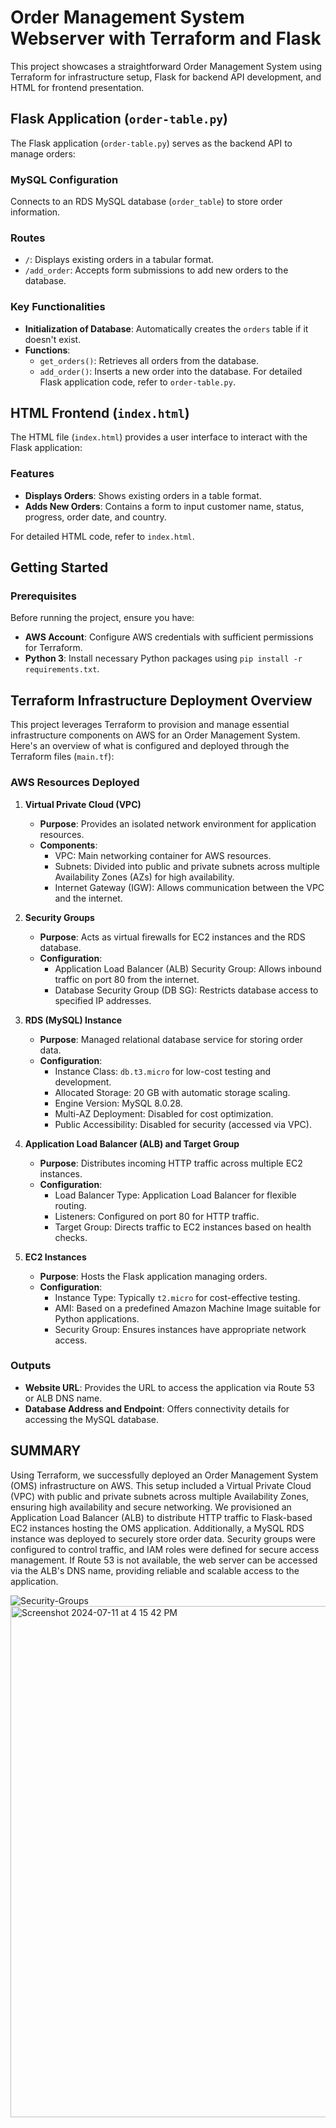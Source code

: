 # Order Management System Webserver with Terraform and Flask

This project showcases a straightforward Order Management System using Terraform for infrastructure setup, Flask for backend API development, and HTML for frontend presentation.

## Flask Application (`order-table.py`)
The Flask application (`order-table.py`) serves as the backend API to manage orders:

### MySQL Configuration
Connects to an RDS MySQL database (`order_table`) to store order information.

### Routes
- `/`: Displays existing orders in a tabular format.
- `/add_order`: Accepts form submissions to add new orders to the database.

### Key Functionalities
- **Initialization of Database**: Automatically creates the `orders` table if it doesn't exist.
- **Functions**:
  - `get_orders()`: Retrieves all orders from the database.
  - `add_order()`: Inserts a new order into the database.
For detailed Flask application code, refer to `order-table.py`.

## HTML Frontend (`index.html`)

The HTML file (`index.html`) provides a user interface to interact with the Flask application:

### Features
- **Displays Orders**: Shows existing orders in a table format.
- **Adds New Orders**: Contains a form to input customer name, status, progress, order date, and country.

For detailed HTML code, refer to `index.html`.

## Getting Started
### Prerequisites

Before running the project, ensure you have:
- **AWS Account**: Configure AWS credentials with sufficient permissions for Terraform.
- **Python 3**: Install necessary Python packages using `pip install -r requirements.txt`.

## Terraform Infrastructure Deployment Overview

This project leverages Terraform to provision and manage essential infrastructure components on AWS for an Order Management System. Here's an overview of what is configured and deployed through the Terraform files (`main.tf`):

### AWS Resources Deployed
1. **Virtual Private Cloud (VPC)**
   - **Purpose**: Provides an isolated network environment for application resources.
   - **Components**:
     - VPC: Main networking container for AWS resources.
     - Subnets: Divided into public and private subnets across multiple Availability Zones (AZs) for high availability.
     - Internet Gateway (IGW): Allows communication between the VPC and the internet.

2. **Security Groups**
   - **Purpose**: Acts as virtual firewalls for EC2 instances and the RDS database.
   - **Configuration**:
     - Application Load Balancer (ALB) Security Group: Allows inbound traffic on port 80 from the internet.
     - Database Security Group (DB SG): Restricts database access to specified IP addresses.

3. **RDS (MySQL) Instance**
   - **Purpose**: Managed relational database service for storing order data.
   - **Configuration**:
     - Instance Class: `db.t3.micro` for low-cost testing and development.
     - Allocated Storage: 20 GB with automatic storage scaling.
     - Engine Version: MySQL 8.0.28.
     - Multi-AZ Deployment: Disabled for cost optimization.
     - Public Accessibility: Disabled for security (accessed via VPC).

4. **Application Load Balancer (ALB) and Target Group**
   - **Purpose**: Distributes incoming HTTP traffic across multiple EC2 instances.
   - **Configuration**:
     - Load Balancer Type: Application Load Balancer for flexible routing.
     - Listeners: Configured on port 80 for HTTP traffic.
     - Target Group: Directs traffic to EC2 instances based on health checks.

5. **EC2 Instances**
   - **Purpose**: Hosts the Flask application managing orders.
   - **Configuration**:
     - Instance Type: Typically `t2.micro` for cost-effective testing.
     - AMI: Based on a predefined Amazon Machine Image suitable for Python applications.
     - Security Group: Ensures instances have appropriate network access.

### Outputs
- **Website URL**: Provides the URL to access the application via Route 53 or ALB DNS name.
- **Database Address and Endpoint**: Offers connectivity details for accessing the MySQL database.

## SUMMARY
Using Terraform, we successfully deployed an Order Management System (OMS) infrastructure on AWS. This setup included a Virtual Private Cloud (VPC) with public and private subnets across multiple Availability Zones, ensuring high availability and secure networking. We provisioned an Application Load Balancer (ALB) to distribute HTTP traffic to Flask-based EC2 instances hosting the OMS application. Additionally, a MySQL RDS instance was deployed to securely store order data. Security groups were configured to control traffic, and IAM roles were defined for secure access management. If Route 53 is not available, the web server can be accessed via the ALB's DNS name, providing reliable and scalable access to the application.

![Security-Groups](https://github.com/user-attachments/assets/5afa4632-9347-4be0-9d4b-1dbcc82b1669)
<img width="818" alt="Screenshot 2024-07-11 at 4 15 42 PM" src="https://github.com/user-attachments/assets/d8547d0e-5891-4b18-a1d3-ecb77b28eb92">

